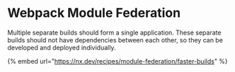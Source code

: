 # Webpack Module Federation

Multiple separate builds should form a single application. These separate builds should not have dependencies between each other, so they can be developed and deployed individually.

{% embed url="https://nx.dev/recipes/module-federation/faster-builds" %}

